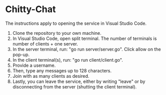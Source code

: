# Chitty-Chat
The instructions apply to opening the service in Visual Studio Code.
1. Clone the repository to your own machine.
2. In Visual Studio Code, open split terminal. The number of terminals is number of clients + one server.
3. In the server terminal, run: "go run server/server.go". Click allow on the pop-up.
4. In the client terminal(s), run: "go run client/client.go".
5. Provide a username. 
6. Then, type any messages up to 128 characters.
7. Join with as many clients as desired.
8. Lastly, you can leave the service, either by writing "leave" or by disconnecting from the server (shutting the client terminal).
